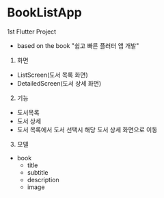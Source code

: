 # BookListApp
1st Flutter Project
* based on the book "쉽고 빠른 플러터 앱 개발"

1. 화면
  * ListScreen(도서 목록 화면)
  * DetailedScreen(도서 상세 화면)
2. 기능
  * 도서목록
  * 도서 상세
  * 도서 목록에서 도서 선택시 해당 도서 상세 화면으로 이동
3. 모델
  * book
    * title
    * subtitle
    * description
    * image
